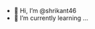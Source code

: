 - 👋 Hi, I’m @shrikant46
- 🌱 I’m currently learning ...

<!---
shrikant46/shrikant46 is a ✨ special ✨ repository because its `README.md` (this file) appears on your GitHub profile.
You can click the Preview link to take a look at your changes.
--->
